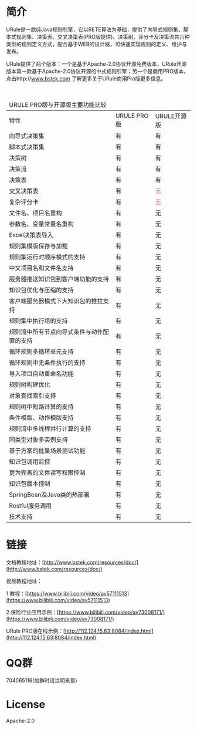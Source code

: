 # 简介

URule是一款纯Java规则引擎，它以RETE算法为基础，提供了向导式规则集、脚本式规则集、决策表、交叉决策表(PRO版提供)、决策树、评分卡及决策流共六种类型的规则定义方式，配合基于WEB的设计器，可快速实现规则的定义、维护与发布。

URule提供了两个版本：一个是基于Apache-2.0协议开源免费版本，URule开源版本第一款基于Apache-2.0协议开源的中式规则引擎；另一个是商用PRO版本，点击http://www.bstek.com 了解更多关于URule商用Pro版更多信息。
<table><thead>
  <tr>
    <td colspan="3">URULE PRO版与开源版主要功能比较</td>
  </tr>
</thead>
  <tbody>
    <tr><td>特性</td><td>URULE PRO版</td><td>URULE开源版</td></tr>
    <tr><td>向导式决策集</td><td>有</td><td>有</td></tr
      ><tr><td>脚本式决策集</td><td>有</td><td>有</td></tr>
    <tr><td>决策树</td><td>有</td><td>有</td></tr>
    <tr><td>决策流</td><td>有</td><td>有</td></tr>
    <tr><td>决策表</td><td>有</td><td>有</td></tr>
    <tr><td>交叉决策表</td><td>有</td><td><font color="Hotpink">无</font></td></tr>
    <tr><td>复杂评分卡</td><td>有</td><td><font color="Hotpink">无</font></td></tr>
    <tr><td>文件名、项目名重构</td><td>有</td><td>无</td></tr>
    <tr><td>参数名、变量常量名重构</td><td>有</td><td>无</td></tr>
    <tr><td>Excel决策表导入</td><td>有</td><td>无</td></tr>
    <tr><td>规则集模版保存与加载</td><td>有</td><td>无</td></tr>
	<tr><td>规则集运行时顺序模式的支持</td><td>有</td><td>无</td></tr>
    <tr><td>中文项目名和文件名支持</td><td>有</td><td>无</td></tr>
    <tr><td>服务器推送知识包到客户端功能的支持</td><td>有</td><td>无</td></tr>
    <tr><td>知识包优化与压缩的支持</td><td>有</td><td>无</td></tr>
    <tr><td>客户端服务器模式下大知识包的推拉支持</td><td>有</td><td>无</td></tr>
    <tr><td>规则集中执行组的支持</td><td>有</td><td>无</td></tr>
    <tr><td>规则流中所有节点向导式条件与动作配置的支持</td><td>有</td><td>无</td></tr>
    <tr><td>循环规则多循环单元支持</td><td>有</td><td>无</td></tr>
    <tr><td>循环规则中无条件执行的支持</td><td>有</td><td>无</td></tr>
    <tr><td>导入项目自动重命名功能</td><td>有</td><td>无</td></tr>    
    <tr><td>规则树构建优化</td><td>有</td><td>无</td></tr>
    <tr><td>对象查找索引支持</td><td>有</td><td>无</td></tr>
    <tr><td>规则树中短路计算的支持</td><td>有</td><td>无</td></tr>
    <tr><td>条件模版、动作模版支持</td><td>有</td><td>无</td></tr>
	<tr><td>规则流中多线程并行计算的支持</td><td>有</td><td>无</td></tr>
	<tr><td>同类型对象多实例支持</td><td>有</td><td>无</td></tr>
    <tr><td>基于方案的批量场景测试功能</td><td>有</td><td>无</td></tr>
    <tr><td>知识包调用监控</td><td>有</td><td>无</td></tr>
    <tr><td>更为完善的文件读写权限控制</td><td>有</td><td>无</td></tr>
	<tr><td>知识包版本控制</td><td>有</td><td>无</td></tr>
	<tr><td>SpringBean及Java类的热部署</td><td>有</td><td>无</td></tr>
	<tr><td>Restful服务调用</td><td>有</td><td>无</td></tr>
    <tr><td>技术支持</td><td>有</td><td>无</td></tr>
  </tbody></table>

# 链接

文档教程地址：[http://www.bstek.com/resources/doc/](http://www.bstek.com/resources/doc/)

视频教程地址：

1.教程：[https://www.bilibili.com/video/av57111513](https://www.bilibili.com/video/av57111513)

2.保险行业应用示例：[https://www.bilibili.com/video/av73008171/](https://www.bilibili.com/video/av73008171/)

URule PRO版在线示例：[http://112.124.15.63:8084/index.html](http://112.124.15.63:8084/index.html)

# QQ群

704065116(加群时请注明来意)

# License

Apache-2.0
